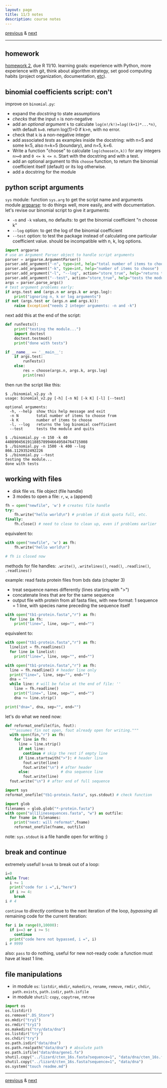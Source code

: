 ```yaml
---
layout: page
title: 11/3 notes
description: course notes
---
```

[previous](notes1101.html) & [next](notes1108.html)

---

## homework

[homework 2](https://github.com/UWMadison-computingtools/coursedata/tree/master/hw2-datamerge), due R 11/10. learning goals:
experience with Python, more experience with git,
think about algorithm strategy,
set good computing habits (project organization, documentation,
[etc](http://cecileane.github.io/computingtools/pages/notes0906.html#best-practices)).

## binomial coefficients script: con't

improve on `binomial.py`:

- expand the *docstring* to state assumptions
- *checks* that the input `n` is non-negative
- add an *optional argument* `k` to calculate `log(n!/k!)=log((k+1)*...*n)`,
  with default `k=0`. return log(1)=0 if k>n, with no error.
- check that `k` is a non-negative integer
- add associated *tests* as examples inside the docstring:
  with n=5 and some k<5, also n=k=5 (boundary), and n=5, k=6.
- Write a function "choose" to calculate `log(choose(n,k))` for any integers
  `n>=0` and `0 <= k <= n`. Start with the docstring and with a test.
- add an optional argument to this `choose` function, to return the
  binomial coefficient itself (default) or its log otherwise.
- add a docstring for the module


## python script arguments

`sys` module: function `sys.arg` to get the script name and arguments  
module [argparse](https://docs.python.org/dev/howto/argparse.html):
to do things well, more easily, and with documentation.  
let's revise our binomial script to give it arguments:

- `-n` and `-k` values, no defaults: to get the binomial coefficient "n choose k"
- `--log` option: to get the log of the binomial coefficient
- `--test` option: to test the package instead of calculating one particular
  coefficient value. should be incompatible with n, k, log options.

```python
import argparse
# use an Argument Parser object to handle script arguments
parser = argparse.ArgumentParser()
parser.add_argument("-n", type=int, help="total number of items to choose from")
parser.add_argument("-k", type=int, help="number of items to choose")
parser.add_argument("-l", "--log", action="store_true", help="returns the log binomial coefficient")
parser.add_argument("--test", action="store_true", help="tests the module and quits")
args = parser.parse_args()
# test argument problems early:
if args.test and (args.n or args.k or args.log):
    print("ignoring n, k or log arguments")
if not (args.test or (args.n and args.k)):
    raise Exception("needs 2 integer arguments: -n and -k")
```

next add this at the end of the script:

```python
def runTests():
    print("testing the module...")
    import doctest
    doctest.testmod()
    print("done with tests")

if __name__ == '__main__':
    if args.test:
        runTests()
    else:
        res = choose(args.n, args.k, args.log)
        print(res)
```

then run the script like this:

```
$ ./binomial_v2.py -h
usage: binomial_v2.py [-h] [-n N] [-k K] [-l] [--test]

optional arguments:
  -h, --help  show this help message and exit
  -n N        total number of items to choose from
  -k K        number of items to choose
  -l, --log   returns the log binomial coefficient
  --test      tests the module and quits

$ ./binomial.py -n 150 -k 40
4408904561911885789946649584764715008
$ ./binomial.py -n 1500 -k 400 --log
866.1129352492226
$ ./binomial.py --test
testing the module...
done with tests
```

## working with files

- disk file vs. file object (file handle)
- 3 modes to open a file: `r`, `w`, `a` (append)

```python
fh = open("newfile", 'w') # creates file handle
try:
    fh.write("hello world\n") # problem if disk quota full, etc.
finally:
    fh.close() # need to close to clean up, even if problems earlier
```

equivalent to:

```python
with open("newfile", 'w') as fh:
    fh.write("hello world\n")

# fh is closed now
```

methods for file handles: `.write()`, `.writelines()`,
`read()`, `.readline()`, `.readlines()`

example: read fasta protein files from bds data (chapter 3)

- treat sequence names differently (lines starting with ">")
- concatenate lines that are for the same sequence
- output file with protein from all fasta files, with new format:
1 sequence = 1 line, with species name preceding the sequence itself

```python
with open("tb1-protein.fasta","r") as fh:
  for line in fh:
    print("line=", line, sep="", end="")
```

equivalent to:

```python
with open("tb1-protein.fasta","r") as fh:
  linelist = fh.readlines()
  for line in linelist:
    print("line=", line, sep="", end="")

with open("tb1-protein.fasta","r") as fh:
  line = fh.readline() # header line only
  print("line=", line, sep="", end="")
  dna = ""
  while line: # will be false at the end of file: ''
    line = fh.readline()
    print("line=", line, sep="", end="")
    dna += line.strip()

print("dna=", dna, sep="", end="")
```

let's do what we need now:

```python
def reformat_onefile(fin, fout):
  """assumes fin not open, fout already open for writing."""
  with open(fin,"r") as fh:
    for line in fh:
      line = line.strip()
      if not line:
        continue # skip the rest if empty line
      if line.startswith(">"): # header line
        fout.write(line)
        fout.write("\n") # after header
      else:              # dna sequence line
        fout.write(line)
  fout.write("\n") # after end of full sequence

import sys
reformat_onefile("tb1-protein.fasta", sys.stdout) # check function

import glob
filenames = glob.glob("*-protein.fasta")
with open("all1linesequences.fasta", "w") as outfile:
  for fname in filenames:
    print("next: will reformat",fname)
    reformat_onefile(fname, outfile)
```

note: `sys.stdout` is a file handle open for writing :)

## break and continue

extremely useful!
`break` to break out of a loop:

```python
i=0
while True:
  i += 1
  print("code for i =",i,"here")
  if i >= 4:
    break
i # 4
```

`continue` to *directly* continue to the next iteration of the loop,
*bypassing* all remaining code for the current iteration:

```python
for i in range(0,10000):
  if i==3 or i >= 5:
    continue
  print("code here not bypassed, i =", i)
i # 9999
```

also: `pass` to do nothing, useful for new not-ready code: a function
must have at least 1 line.

## file manipulations

- in module `os`: `listdir`, `mkdir`, `makedirs`, `rename`, `remove`, `rmdir`,
  `chdir`, `path.exists`, `path.isdir`, `path.isfile`
- in module `shutil`: `copy`, `copytree`, `rmtree`

```python
import os
os.listdir()
os.remove(".DS_Store")
os.mkdir("try1")
os.rmdir("try1")
os.makedirs("try/data/dna")
os.listdir("try")
os.chdir("try")
os.path.isdir("data/dna")
os.path.realpath("data/dna") # absolute path
os.path.isfile("data/dna/gene1.fa")
shutil.copy("../lizard/cten_16s.fasta?sequence=1", "data/dna/cten_16s.fa")
shutil.copy("../lizard/cten_16s.fasta?sequence=1", "data/dna")
os.system("touch readme.md")
```

---
[previous](notes1101.html) & [next](notes1108.html)
